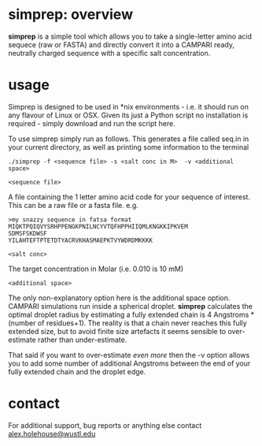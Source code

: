simprep: overview
=======

**simprep** is a simple tool which allows you to take a single-letter amino acid sequece (raw or FASTA) and directly convert it into a CAMPARI ready, neutrally charged sequence with a specific salt concentration.



usage
===
Simprep is designed to be used in *nix environments - i.e. it should run on any flavour of Linux or OSX. Given its just a Python script no installation is required - simply download and run the script here.

To use simprep simply run as follows. This generates a file called seq.in in your current directory, as well as printing some information to the terminal
 

    ./simprep -f <sequence file> -s <salt conc in M>  -v <additional space>

`<sequence file>`

A file containing the 1 letter amino acid code for your sequence of interest. This can be a raw file or a fasta file. e.g.

    >my snazzy sequence in fatsa format
    MIQKTPQIQVYSRHPPENGKPNILNCYVTQFHPPHIIQMLKNGKKIPKVEM
    SDMSFSKDWSF
    YILAHTEFTPTETDTYACRVKHASMAEPKTVYWDRDMKKKK

`<salt conc>`

The target concentration in Molar (i.e. 0.010 is 10 mM)

`<additional space>`

The only non-explanatory option here is the additional space option. CAMPARI simulations run inside a spherical droplet. **simprep** calculates the optimal droplet radius by estimating a fully extended chain is 4 Angstroms * (number of residues+1). The reality is that a chain never reaches this fully extended size, but to avoid finite size artefacts it seems sensible to over-estimate rather than under-estimate.

That said if you want to over-estimate *even more* then the -v option allows you to add some number of additional Angstroms between the end of your fully extended chain and the droplet edge.

contact
===
For additional support, bug reports or anything else contact alex.holehouse@wustl.edu

  
